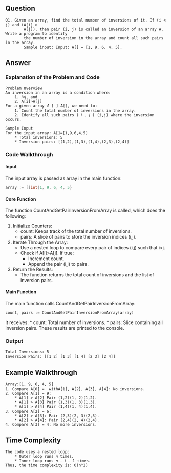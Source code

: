 ## Question
```
Q1. Given an array, find the total number of inversions of it. If (i < j) and (A[i] >
		A[j]), then pair (i, j) is called an inversion of an array A. Write a program to identify
		the number of inversion in the array and count all such pairs in the array.
		Sample input: Input: A[] = [1, 9, 6, 4, 5].
```

## Answer
### Explanation of the Problem and Code
```
Problem Overview
An inversion in an array is a condition where:
    1. 𝑖<𝑗, and
    2. A[i]>A[j]
For a given array 𝐴 [ ] A[], we need to:
    1. Count the total number of inversions in the array.
    2. Identify all such pairs ( 𝑖 , 𝑗 ) (i,j) where the inversion occurs.

Sample Input
For the input array: A[]=[1,9,6,4,5]
    * Total inversions: 5
    * Inversion pairs: [(1,2),(1,3),(1,4),(2,3),(2,4)]
```

### Code Walkthrough

#### Input
The input array is passed as array in the main function:
``` go
array := []int{1, 9, 6, 4, 5}
```

#### Core Function
The function CountAndGetPairInversionFromArray is called, which does the following:
1. Initialize Counters:
    * count: Keeps track of the total number of inversions.
    * pairs: A slice of pairs to store the inversion indices (i,j).
2. Iterate Through the Array:
    * Use a nested loop to compare every pair of indices (i,j) such that i<j.
    * Check if A[i]>A[j]. If true:
        * Increment count.
        * Append the pair (i,j) to pairs.
3. Return the Results:
    * The function returns the total count of inversions and the list of inversion pairs.

#### Main Function
The main function calls CountAndGetPairInversionFromArray:
``` go
count, pairs := CountAndGetPairInversionFromArray(array)
```
It receives:
    * count: Total number of inversions.
    * pairs: Slice containing all inversion pairs.
These results are printed to the console.


### Output
``` cmd
Total Inversions: 5
Inversion Pairs: [[1 2] [1 3] [1 4] [2 3] [2 4]]
```

## Example Walkthrough
```
Array:[1, 9, 6, 4, 5]
1. Compare A[0] =  withA[1], A[2], A[3], A[4]: No inversions.
2. Compare A[1] = 9:
    * A[1] > A[2] Pair (1,2)(1, 2)(1,2).
    * A[1] > A[3] Pair (1,3)(1, 3)(1,3).
    * A[1] > A[4] Pair (1,4)(1, 4)(1,4).
3. Compare A[2] = 6:
    * A[2] > A[3]: Pair (2,3)(2, 3)(2,3).
    * A[2] > A[4]: Pair (2,4)(2, 4)(2,4).
4. Compare A[3] = 4: No more inversions.
```

## Time Complexity
```
The code uses a nested loop:
    * Outer loop runs 𝑛 times.
    * Inner loop runs 𝑛 − 𝑖 − 1 times.
Thus, the time complexity is: O(n^2)
```